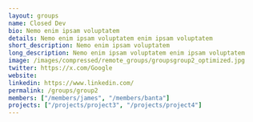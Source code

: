 ```yaml
---
layout: groups
name: Closed Dev
bio: Nemo enim ipsam voluptatem
details: Nemo enim ipsam voluptatem enim ipsam voluptatem
short_description: Nemo enim ipsam voluptatem
long_description: Nemo enim ipsam voluptatem enim ipsam voluptatem
image: /images/compressed/remote_groups/groupsgroup2_optimized.jpg
twitter: https://x.com/Google
website: 
linkedin: https://www.linkedin.com/
permalink: /groups/group2
members: ["/members/james", "/members/banta"]
projects: ["/projects/project3", "/projects/project4"]
---
```

